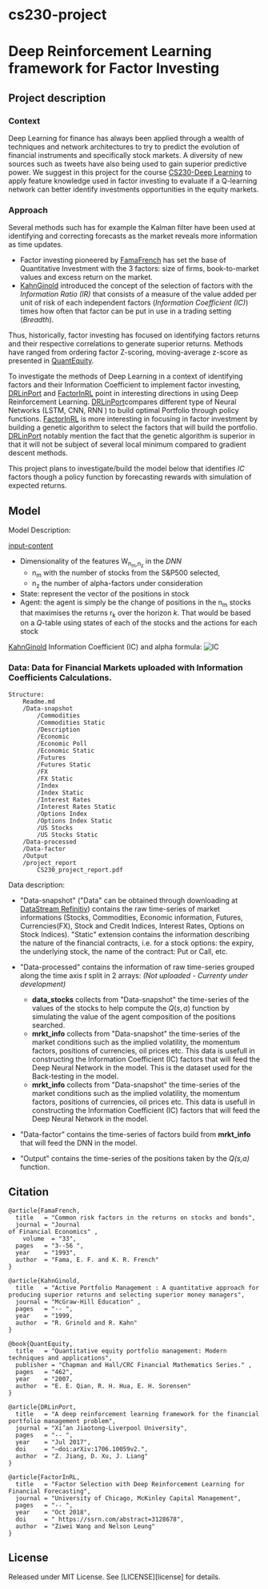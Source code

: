 # cs230-project
# Deep Reinforcement Learning framework for Factor Investing

## Project description

### Context 

Deep Learning for finance has always been applied through a wealth of techniques and network architectures to try to 
predict the evolution of financial instruments and specifically stock markets. A diversity of new sources such as 
tweets have also being used to gain superior predictive power. We suggest in this project for the course 
[CS230-Deep Learning](https://cs230.stanford.edu) to apply feature knowledge 
used in factor investing to evaluate if a Q-learning network can better identify investments opportunities 
in the equity markets. 

### Approach

Several methods such has for example the Kalman filter have been used at identifying and correcting forecasts 
as the market reveals more information as time updates. 
* Factor investing pioneered by [FamaFrench](#citation) has set the base of Quantitative Investment with the 3 factors: 
size of firms, book-to-market values and excess return on the market. 
* [KahnGinold](#citation) introduced the concept of the selection of factors with the _Information Ratio (IR)_ that
consists of a measure of the value added per unit of risk of each independent factors 
(_Information Coefficient (IC)_) times how often that factor can be put in use in a trading setting (_Breadth_). 

Thus, historically, factor investing has focused on identifying factors returns and their respective correlations 
to generate superior returns. Methods have ranged from ordering factor Z-scoring, moving-average z-score as 
presented in [QuantEquity](#citation).

To investigate the methods of Deep Learning in a context of identifying factors and their Information Coefficient to 
implement factor investing, [DRLinPort](#citation) and [FactorInRL](#citation) point in interesting directions in using 
Deep Reinforcement Learning. [DRLinPort](#citation)compares different type of Neural Networks (LSTM, CNN, RNN ) 
to build optimal Portfolio through policy functions. [FactorInRL](#citation) is more interesting in focusing in factor 
investment by building a genetic algorithm to select the factors that will build the portfolio.  
[DRLinPort](#citation) notably mention the fact that the genetic algorithm is superior in that it will not be subject of 
several local minimum compared to gradient descent methods.

This project plans to investigate/build the model below that identifies _IC_ factors though a policy function by 
forecasting rewards with simulation of expected returns. 




## Model 

Model Description:

[input-content](http://github.com/PierreNowi/cs230-project/markdown-here/images/Network-proposal-4.png)


* Dimensionality of the features W<sub>n<sub>m</sub>,n<sub>z</sub></sub> in the _DNN_
    * n<sub>m</sub> with the number of stocks from the S\&P500 selected,
    * n<sub>z</sub> the number of alpha-factors under consideration
* State: represent the vector of the positions in stock
* Agent: the agent is simply be the change of positions in the n<sub>m</sub> stocks that maximises the returns r<sub>k</sub>
  over the horizon _k_. That would be based on a _Q_-table using states of each of the stocks and the actions for each stock

[KahnGinold](#citation) Information Coefficient (IC) and alpha formula: 
<img src="https://latex.codecogs.com/svg.latex?\Large;\alpha = IC_{i,z} \times \sigma_j \times z" title="IC" />




### Data: Data for Financial Markets uploaded with Information Coefficients Calculations. 

```
Structure:
	Readme.md
	/Data-snapshot
		/Commodities
		/Commodities Static
		/Description
		/Economic
		/Economic Poll
		/Economic Static
		/Futures
		/Futures Static
		/FX
		/FX Static
		/Index
		/Index Static
		/Interest Rates
		/Interest Rates Static
		/Options Index
		/Options Index Static
		/US Stocks
		/US Stocks Static
	/Data-processed
	/Data-factor
	/Output
    /project_report
        CS230_project_report.pdf
```

Data description:
* "Data-snapshot" ("Data" can be obtained through downloading at [DataStream Refinitiv](http://solutions.refinitiv.com/datastream-macroeconomic-analysis/?utm_content=Refinitiv%20Brand%20Product-UKI-EMEA-G-EN-BMM&utm_medium=cpc&utm_source=google&utm_campaign=68832_RefinitivBAUPaidSearch&elqCampaignId=5917&utm_term=%20+refinitiv%20+datastream&&gclid=EAIaIQobChMImtHOtIfj5QIVVoXVCh1sSQPDEAAYASAAEgIb5_D_BwE)) contains the raw time-series of market informations (Stocks, Commodities, Economic information, Futures, Currencies(FX), Stock and Credit Indices, Interest Rates, Options on Stock Indices). "Static" extension contains the information describing the nature of the financial contracts, i.e. for a stock options: the expiry, the underlying stock, the name of the contract: Put or Call, etc.

* "Data-processed" contains the information of raw time-series grouped along the time axis $t$ split in 2 arrays: 
_(Not uploaded  - Currenty under development)_
  * __data_stocks__ collects from "Data-snapshot" the time-series of the values of the stocks to help compute the $Q(s,a)$ function by simulating the value of the agent composition of the positions searched. 
  * __mrkt_info__ collects from "Data-snapshot" the time-series of the market conditions such as the implied volatility, the momentum factors, positions of currencies, oil prices etc. This data is usefull in constructing the Information Coefficient (IC) factors that will feed the Deep Neural Network in the model. This is the dataset used for the Back-testing in the model.
  * __mrkt_info__ collects from "Data-snapshot" the time-series of the market conditions such as the implied volatility, the momentum factors, positions of currencies, oil prices etc. This data is usefull in constructing the Information Coefficient (IC) factors that will feed the Deep Neural Network in the model.
  
* "Data-factor" contains the time-series of factors build from __mrkt_info__ that will feed the DNN in the model.

* "Output" contains the time-series of the positions taken by the _Q(s,a)_ function.


## Citation



```
@article{FamaFrench,
  title   = "Common risk factors in the returns on stocks and bonds",
  journal = "Journal
of Financial Economics" ,
    volume  = "33",
  pages   = "3--56 ",
  year    = "1993",
  author  = "Fama, E. F. and K. R. French"
}
```

```
@article{KahnGinold,
  title   = "Active Portfolio Management : A quantitative approach for producing superior returns and selecting superior money managers",
  journal = "McGraw-Hill Education" ,
  pages   = "-- ",
  year    = "1999,
  author  = "R. Grinold and R. Kahn"
}
```

```
@book{QuantEquity,
  title   = "Quantitative equity portfolio management: Modern techniques and applications",
  publisher = "Chapman and Hall/CRC Financial Mathematics Series." ,
  pages   = "462",
  year    = "2007,
  author  = "E. E. Qian, R. H. Hua, E. H. Sorensen"
}
```

```
@article{DRLinPort,
  title   = "A deep reinforcement learning framework for the financial portfolio management problem",
  journal = "Xi’an Jiaotong-Liverpool University",
  pages   = "-- ",
  year    = "Jul 2017",
  doi     = "–doi:arXiv:1706.10059v2.",
  author  = "Z. Jiang, D. Xu, J. Liang"
}
```

```
@article{FactorInRL,
  title   = "Factor Selection with Deep Reinforcement Learning for Financial Forecasting",
  journal = "University of Chicago, McKinley Capital Management",
  pages   = "-- ",
  year    = "Oct 2018",
  doi     = " https://ssrn.com/abstract=3128678",
  author  = "Ziwei Wang and Nelson Leung"
}
```

## License

Released under MIT License. See [LICENSE][license] for details.
